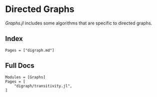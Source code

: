 # Directed Graphs

*Graphs.jl* includes some algorithms that are specific to directed graphs.

## Index

```@index
Pages = ["digraph.md"]
```

## Full Docs

```@autodocs
Modules = [Graphs]
Pages = [
    "digraph/transitivity.jl",
]

```